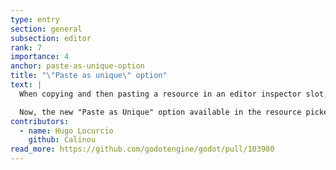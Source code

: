 ```yaml
---
type: entry
section: general
subsection: editor
rank: 7
importance: 4
anchor: paste-as-unique-option
title: "\"Paste as unique\" option"
text: |
  When copying and then pasting a resource in an editor inspector slot, it usually pastes a reference to the copied resources. If you wanted a unique copy instead, you had to manually click afterwards on "Make Unique".

  Now, the new "Paste as Unique" option available in the resource picker dropdown makes the operation way less tedious.
contributors:
  - name: Hugo Locurcio
    github: Calinou
read_more: https://github.com/godotengine/godot/pull/103980
---
```

